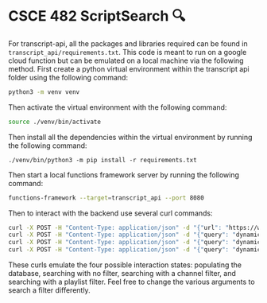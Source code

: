 # CSCE 482 ScriptSearch 🔍

For transcript-api, all the packages and libraries required can be found in `transcript_api/requirements.txt`.
This code is meant to run on a google cloud function but can be emulated on a local machine via the following method.
First create a python virtual environment within the transcript api folder using the following command:
```bash
python3 -m venv venv
```

Then activate the virtual environment with the following command:
```bash
source ./venv/bin/activate
```

Then install all the dependencies within the virtual environment by running the following command:
```
./venv/bin/python3 -m pip install -r requirements.txt
```

Then start a local functions framework server by running the following command:
```bash
functions-framework --target=transcript_api --port 8080
```

Then to interact with the backend use several curl commands:
```bash
curl -X POST -H "Content-Type: application/json" -d "{"url": "https://www.youtube.com/watch?v=jNQXAC9IVRw"}" http://localhost:8080
curl -X POST -H "Content-Type: application/json" -d "{"query": "dynamic programming"}" http://localhost:8080
curl -X POST -H "Content-Type: application/json" -d "{"query": "dynamic programming", "channel_id": "UC_mYaQAE6-71rjSN6CeCA-g"}" http://localhost:8080
curl -X POST -H "Content-Type: application/json" -d "{"query": "dynamic programming", "video_ids": '["0baCL9wwJTA","RRP_GFSGrDA","gOFrQs_13mQ","dXBapNjnab4","StSGz5dx52s"]'}" http://localhost:8080
```

These curls emulate the four possible interaction states: populating the database, searching with no filter, searching with a channel filter, and searching with a playlist filter.
Feel free to change the various arguments to search a filter differently.

